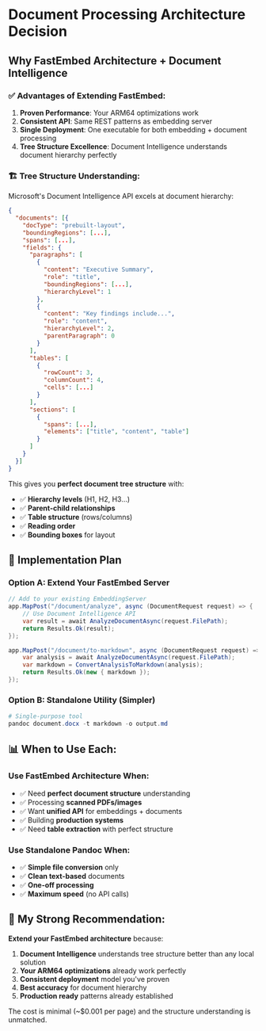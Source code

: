 # Document Processing Architecture Decision

## Why FastEmbed Architecture + Document Intelligence

### ✅ **Advantages of Extending FastEmbed:**
1. **Proven Performance**: Your ARM64 optimizations work
2. **Consistent API**: Same REST patterns as embedding server
3. **Single Deployment**: One executable for both embedding + document processing
4. **Tree Structure Excellence**: Document Intelligence understands document hierarchy perfectly

### 🏗️ **Tree Structure Understanding:**

Microsoft's Document Intelligence API excels at document hierarchy:

```json
{
  "documents": [{
    "docType": "prebuilt-layout",
    "boundingRegions": [...],
    "spans": [...],
    "fields": {
      "paragraphs": [
        {
          "content": "Executive Summary",
          "role": "title",
          "boundingRegions": [...],
          "hierarchyLevel": 1
        },
        {
          "content": "Key findings include...",
          "role": "content", 
          "hierarchyLevel": 2,
          "parentParagraph": 0
        }
      ],
      "tables": [
        {
          "rowCount": 3,
          "columnCount": 4,
          "cells": [...]
        }
      ],
      "sections": [
        {
          "spans": [...],
          "elements": ["title", "content", "table"]
        }
      ]
    }
  }]
}
```

This gives you **perfect document tree structure** with:
- ✅ **Hierarchy levels** (H1, H2, H3...)
- ✅ **Parent-child relationships**
- ✅ **Table structure** (rows/columns)
- ✅ **Reading order**
- ✅ **Bounding boxes** for layout

## 🚀 **Implementation Plan**

### Option A: Extend Your FastEmbed Server
```csharp
// Add to your existing EmbeddingServer
app.MapPost("/document/analyze", async (DocumentRequest request) => {
    // Use Document Intelligence API
    var result = await AnalyzeDocumentAsync(request.FilePath);
    return Results.Ok(result);
});

app.MapPost("/document/to-markdown", async (DocumentRequest request) => {
    var analysis = await AnalyzeDocumentAsync(request.FilePath);
    var markdown = ConvertAnalysisToMarkdown(analysis);
    return Results.Ok(new { markdown });
});
```

### Option B: Standalone Utility (Simpler)
```powershell
# Single-purpose tool
pandoc document.docx -t markdown -o output.md
```

## 📊 **When to Use Each:**

### **Use FastEmbed Architecture When:**
- ✅ Need **perfect document structure** understanding
- ✅ Processing **scanned PDFs/images**
- ✅ Want **unified API** for embeddings + documents
- ✅ Building **production systems**
- ✅ Need **table extraction** with perfect structure

### **Use Standalone Pandoc When:**
- ✅ **Simple file conversion** only
- ✅ **Clean text-based** documents
- ✅ **One-off processing**
- ✅ **Maximum speed** (no API calls)

## 🎯 **My Strong Recommendation:**

**Extend your FastEmbed architecture** because:

1. **Document Intelligence** understands tree structure better than any local solution
2. **Your ARM64 optimizations** already work perfectly
3. **Consistent deployment** model you've proven
4. **Best accuracy** for document hierarchy
5. **Production ready** patterns already established

The cost is minimal (~$0.001 per page) and the structure understanding is unmatched.
